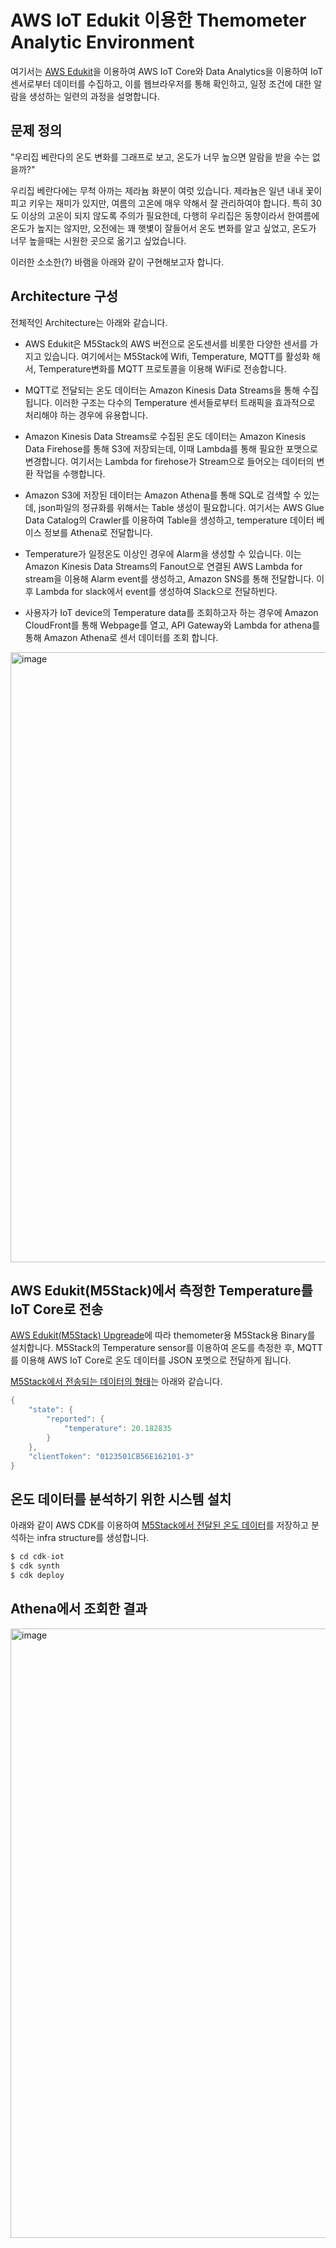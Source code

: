 # AWS IoT Edukit 이용한 Themometer Analytic Environment

여기서는 [AWS Edukit](https://github.com/kyopark2014/IoT-Core-Contents/blob/main/m5stack.md)을 이용하여 AWS IoT Core와 Data Analytics을 이용하여 IoT 센서로부터 데이터를 수집하고, 이를 웹브라우저를 통해 확인하고, 일정 조건에 대한 알람을 생성하는 일련의 과정을 설명합니다. 

## 문제 정의

"우리집 베란다의 온도 변화를 그래프로 보고, 온도가 너무 높으면 알람을 받을 수는 없을까?"

우리집 베란다에는 무척 아까는 제라늄 화분이 여럿 있습니다. 제라늄은 일년 내내 꽃이 피고 키우는 재미가 있지만, 여름의 고온에 매우 약해서 잘 관리하여야 합니다. 특히 30도 이상의 고온이 되지 않도록 주의가 필요한데, 다행히 우리집은 동향이라서 한여름에 온도가 높지는 않지만, 오전에는 꽤 햇볓이 잘들어서 온도 변화를 알고 싶었고, 온도가 너무 높을때는 시원한 곳으로 옮기고 싶었습니다.

이러한 소소한(?) 바램을 아래와 같이 구현해보고자 합니다. 

## Architecture 구성 

전체적인 Architecture는 아래와 같습니다. 

- AWS Edukit은 M5Stack의 AWS 버전으로 온도센서를 비롯한 다양한 센서를 가지고 있습니다. 여기에서는 M5Stack에 Wifi, Temperature, MQTT를 활성화 해서, Temperature변화를 MQTT 프로토콜을 이용해 WiFi로 전송합니다. 

- MQTT로 전달되는 온도 데이터는 Amazon Kinesis Data Streams을 통해 수집됩니다. 이러한 구조는 다수의 Temperature 센서들로부터 트래픽을 효과적으로 처리해야 하는 경우에 유용합니다. 

- Amazon Kinesis Data Streams로 수집된 온도 데이터는 Amazon Kinesis Data Firehose를 통해 S3에 저장되는데, 이때 Lambda를 통해 필요한 포맷으로 변경합니다. 여기서는 Lambda for firehose가 Stream으로 들어오는 데이터의 변환 작업을 수행합니다. 

- Amazon S3에 저장된 데이터는 Amazon Athena를 통해 SQL로 검색할 수 있는데, json파일의 정규화를 위해서는 Table 생성이 필요합니다. 여기서는 AWS Glue Data Catalog의 Crawler를 이용하여 Table을 생성하고, temperature 데이터 베이스 정보를 Athena로 전달합니다. 

- Temperature가 일정온도 이상인 경우에 Alarm을 생성할 수 있습니다. 이는 Amazon Kinesis Data Streams의 Fanout으로 연결된 AWS Lambda for stream을 이용해 Alarm event를 생성하고, Amazon SNS를 통해 전달합니다. 이후 Lambda for slack에서 event를 생성하여 Slack으로 전달하빈다. 

- 사용자가 IoT device의 Temperature data를 조회하고자 하는 경우에 Amazon CloudFront를 통해 Webpage를 열고, API Gateway와 Lambda for athena를 통해 Amazon Athena로 센서 데이터를 조회 합니다. 

<img width="976" alt="image" src="https://user-images.githubusercontent.com/52392004/170957665-bd1d136b-dacf-4a4f-b52f-3cc52d781969.png">


## AWS Edukit(M5Stack)에서 측정한 Temperature를 IoT Core로 전송

[AWS Edukit(M5Stack) Upgreade](https://github.com/kyopark2014/iot-analytics-for-thermometer/blob/main/aws-iot-thermometer/README.md)에 따라 themometer용 M5Stack용 Binary를 설치합니다.  M5Stack의 Temperature sensor를 이용하여 온도를 측정한 후, MQTT를 이용해 AWS IoT Core로 온도 데이터를 JSON 포멧으로 전달하게 됩니다. 

[M5Stack에서 전송되는 데이터의 형태](https://github.com/kyopark2014/IoT-Core-Contents/blob/main/edukit-thermostat.md)는 아래와 같습니다. 

```java
{
    "state": {
        "reported": {
            "temperature": 20.182835
        }
    },
    "clientToken": "0123501CB56E162101-3"
}
```

## 온도 데이터를 분석하기 위한 시스템 설치 

아래와 같이 AWS CDK를 이용하여 [M5Stack에서 전달된 온도 데이터](https://github.com/kyopark2014/iot-analytics/tree/main/aws-iot-thermometer)를 저장하고 분석하는 infra structure를 생성합니다. 

```c
$ cd cdk-iot
$ cdk synth
$ cdk deploy
```

## Athena에서 조회한 결과

<img width="975" alt="image" src="https://user-images.githubusercontent.com/52392004/170881634-c026bf72-8b4d-4c1a-af11-a87af5bf3025.png">

```c
